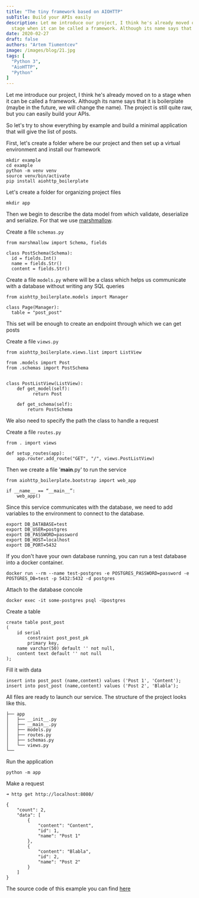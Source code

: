 ```yaml
---
title: "The tiny framework based on AIOHTTP"
subTitle: Build your APIs easily
description: Let me introduce our project, I think he's already moved on to a 
  stage when it can be called a framework. Although its name says that it is boilerplate
date: 2020-02-27
draft: false
authors: "Artem Tiumentcev"
image: /images/blog/21.jpg
tags: [
  "Python 3",
  "AioHTTP",
  "Python"
]
---
```


Let me introduce our project, I think he's already moved on to a stage when it can be called a framework. Although its name says that it is boilerplate (maybe in the future, we will change the name). The project is still quite raw, but you can easily build your APIs.

So let's try to show everything by example and build a minimal application that will give the list of posts.

First, let's create a folder where be our project and then set up a virtual environment and install our framework

```
mkdir example
cd example
python -m venv venv
source venv/bin/activate
pip install aiohttp_boilerplate
```

Let's create a folder for organizing project files

```
mkdir app
```

Then we begin to describe the data model from which validate, deserialize and serialize. For that we use [marshmallow](https://marshmallow.readthedocs.io/en/stable/).

Create a file `schemas.py`

```
from marshmallow import Schema, fields

class PostSchema(Schema):
  id = fields.Int()
  name = fields.Str()
  content = fields.Str()
```

Create a file `models.py` where will be a class which helps us communicate with a database without writing any SQL queries

```
from aiohttp_boilerplate.models import Manager

class Page(Manager):
  table = "post_post"
```

This set will be enough to create an endpoint through which we can get posts

Create a file `views.py`

```
from aiohttp_boilerplate.views.list import ListView

from .models import Post
from .schemas import PostSchema


class PostListView(ListView):
    def get_model(self):
          return Post

    def get_schema(self):
        return PostSchema
```

We also need to specify the path the class to handle a request

Create a file `routes.py`

```
from . import views

def setup_routes(app):
    app.router.add_route("GET", "/", views.PostListView)
```

Then we create a file '**main**.py' to run the service

```
from aiohttp_boilerplate.bootstrap import web_app

if __name__ == “__main__”:
    web_app()
```

Since this service communicates with the database, we need to add variables to the environment to connect to the database.

```
export DB_DATABASE=test
export DB_USER=postgres
export DB_PASSWORD=password
export DB_HOST=localhost
export DB_PORT=5432
```

If you don't have your own database running, you can run a test database into a docker container.

```
docker run --rm --name test-postgres -e POSTGRES_PASSWORD=password -e POSTGRES_DB=test -p 5432:5432 -d postgres
```

Attach to the database concole

```
docker exec -it some-postgres psql -Upostgres
```

Create a table

```
create table post_post
(
    id serial
        constraint post_post_pk
        primary key,
    name varchar(50) default '' not null,
    content text default '' not null
);
```

Fill it with data

```
insert into post_post (name,content) values ('Post 1', 'Content');
insert into post_post (name,content) values ('Post 2', 'Blabla');
```

All files are ready to launch our service. The structure of the project looks like this.


```
├── app
│   ├── __init__.py
│   ├── __main__.py
│   ├── models.py
│   ├── routes.py
│   ├── schemas.py
│   └── views.py
└──
```

Run the application

```
python -m app 
```

Make a request

```
➜ http get http://localhost:8080/

{
    "count": 2,
    "data": [
        {
            "content": "Content",
            "id": 1,
            "name": "Post 1"
        },
        {
            "content": "Blabla",
            "id": 2,
            "name": "Post 2"
        }
    ]
}
```

The source code of this example you can find [here](https://github.com/webdeveloppro/aiohttp_boilerplate/tree/master/examples/simple_app)